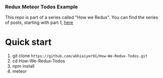 ### Redux Meteor Todos Example

This repo is part of a series called "How we Redux". You can find the series of posts, starting with part 1, [here](https://medium.com/modern-user-interfaces/how-we-redux-part-1-introduction-18a24c3b7efe#.lfbtwwgjw)

# Quick start

1. git clone `https://github.com/abhiaiyer91/How-We-Redux-Todos.git`
2. cd How-We-Redux-Todos
3. npm install
4. meteor
